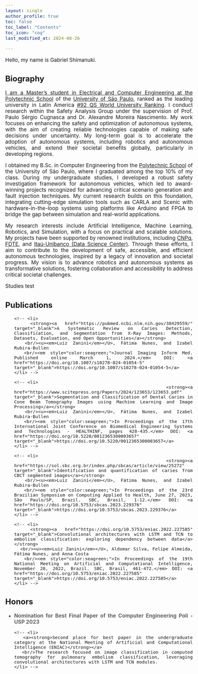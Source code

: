 ```yaml
---
layout: single
author_profile: true
toc: false
toc_label: "Contents"
toc_icon: "cog"
last_modified_at: 2024-08-26

---
```

<style type="text/css">

body{ /* Normal  */
      font-size: 17px;
  }

.author__avatar{
    padding-left:10%;
    padding-right:10%;
}

.author__name{
    margin-bottom: 20px; /* Adjust space after name */
    text-align: center;
}

.author__content{
    text-align: center;

}

.author__avatar img{
    max-width:100%;
}

.author__urls{
    padding-left: 15%;
}

.page__content p {
    margin-top: 1.5em;
    margin-bottom: 1.5em;
}

.page{
    padding-right: 0%;
    font-size: 15px;
}

strong {
    color: #616161;
}

.justify-text {
  text-align: justify;
}

.fa-rss {
  display: none;
}

.footer .fa-rss {
  display: none !important;
}

a[href="/feed.xml"] {
  display: none;
}

</style>


<div class="justify-text">
  
  <p>Hello, my name is Gabriel Shimanuki.</p>
</div>

## Biography
<div class="justify-text">
  <!-- <p>I am currently a first-year PhD student in <a href="https://www.etsmtl.ca/" target="_blank">Engineering</a> at <a href="https://www.etsmtl.ca/" target="_blank">École de Technologie Supérieure (ÉTS)</a>, where my research focuses on <em>Multimodal Learning</em> in the process of <em>Emotional Recognition</em>. My advisor is <a href="https://liviamtl.ca/pages/regular-members/koerich-1/" target="_blank">Prof. Alessandro Koerchi</a>, and my co-advisor is <a href="https://liviamtl.ca/pages/regular-members/granger-1/" target="_blank">Prof. Éric Granger</a>.</p> -->
  
  <!-- <p>I completed my master’s degree in Electrical Engineering at <a href="https://www5.usp.br/" target="_blank">University of São Paulo (USP)</a>, where I focused on <em>Classical Image Processing</em> and <em>Machine Learning</em> for medical images. During my master’s degree, I was under the supervision of <a href="https://bv.fapesp.br/en/pesquisador/87823/fatima-de-lourdes-dos-santos-nunes-marques/" target="_blank">Prof. Fátima de Lourdes dos Santos Nunes</a>.</p> -->
  
  <!-- <p>I earned my Bachelor's degree in Computing from <a href="https://www.poli.usp.br/" target="_blank">Universidade Politécnica de São Paulo</a>, where I also participated in a pre-master's program while completing my degree in Computer Engineering.</p> -->

  <a href="" target="_blank">

  <p> I am a Master’s student in Electrical and Computer Engineering at the <a href="https://www-poli-usp-br.translate.goog/?_x_tr_sl=pt&_x_tr_tl=en&_x_tr_hl=pt-BR&_x_tr_pto=wapp" target="_blank">Polytechnic School</a> of the <a href="https://www5.usp.br/english/institutional/" target="_blank">University of São Paulo</a>, ranked as the leading university in Latin America <a href="https://www.topuniversities.com/world-university-rankings?page=3" target="_blank">#92 QS World University Ranking</a>. I conduct research within the Safety Analysis Group under the supervision of Prof. Paulo Sérgio Cugnasca and Dr. Alexandre Moreira Nascimento. My work focuses on enhancing the safety and optimization of autonomous systems, with the aim of creating reliable technologies capable of making safe decisions under uncertainty. My long-term goal is to accelerate the adoption of autonomous systems, including robotics and autonomous vehicles, and extend their societal benefits globally, particularly in developing regions.</p>

  <p> I obtained my B.Sc. in Computer Engineering from the <a href="https://www-poli-usp-br.translate.goog/?_x_tr_sl=pt&_x_tr_tl=en&_x_tr_hl=pt-BR&_x_tr_pto=wapp" target="_blank">Polytechnic School</a> of the University of São Paulo, where I graduated among the top 10% of my class. During my undergraduate studies, I developed a robust safety investigation framework for autonomous vehicles, which led to award-winning projects recognized for advancing critical scenario generation and fault injection techniques. My current research builds on this foundation, integrating cutting-edge simulation tools such as CARLA and Scenic with hardware-in-the-loop systems using platforms like Arduino and FPGA to bridge the gap between simulation and real-world applications. </p>

  <p> My research interests include Artificial Intelligence, Machine Learning, Robotics, and Simulation, with a focus on practical and scalable solutions. My projects have been supported by renowned institutions, including <a href="https://www-gov-br.translate.goog/mcti/pt-br?_x_tr_sl=pt&_x_tr_tl=en&_x_tr_hl=pt-BR&_x_tr_pto=wapp" target="_blank">CNPq</a>, <a href="https://www-fdte-org-br.translate.goog/?_x_tr_sl=pt&_x_tr_tl=en&_x_tr_hl=pt-BR&_x_tr_pto=wapp" target="_blank">FDTE</a>, and <a href="https://c2d-poli-usp-br.translate.goog/?_x_tr_sl=pt&_x_tr_tl=en&_x_tr_hl=pt-BR&_x_tr_pto=wapp" target="_blank">Itaú-Unibanco (Data Science Center)</a>. Through these efforts, I aim to contribute to the development of safe, accessible, and efficient autonomous technologies, inspired by a legacy of innovation and societal progress. My vision is to advance robotics and autonomous systems as transformative solutions, fostering collaboration and accessibility to address critical societal challenges.</p>

  Studies test
</div>

## Publications
<div class="justify-text">
  <ul>
    <!-- <li>
      <strong>Enhancing Dental Caries Classification in CBCT Images by using Image Processing and Self-Supervised Learning</strong>
      <br/><u><em>Luiz Zanini</em></U>, Fátima Nunes, and Izabel Rubira-Bullen
      <br/><em style="color:#800017;">Submitted to a journal, currently under review.</em>
    </li> -->
    
    <!-- <li>
      <strong><a href="https://pubmed.ncbi.nlm.nih.gov/38429559/" target="_blank">A Systematic Review on Caries Detection, Classification, and Segmentation from X-Ray Images: Methods, Datasets, Evaluation, and Open Opportunities</a></strong>
      <br/><u><em>Luiz Zanini</em></U>, Fátima Nunes, and Izabel Rubira-Bullen
      <br/><em style="color:seagreen;">Journal Imaging Inform Med. Published online March 1, 2024.</em> DOI: <a href="https://doi.org/10.1007/s10278-024-01054-5" target="_blank">https://doi.org/10.1007/s10278-024-01054-5</a>
    </li> -->
    
    <!-- <li>
      <strong><a href="https://www.scitepress.org/Papers/2024/123653/123653.pdf" target="_blank">Segmentation and Classification of Dental Caries in Cone Beam Tomography Images using Machine Learning and Image Processing</a></strong>
      <br/><u><em>Luiz Zanini</em></U>, Fátima Nunes, and Izabel Rubira-Bullen
      <br/><em style="color:seagreen;">In Proceedings of the 17th International Joint Conference on Biomedical Engineering Systems and Technologies - HEALTHINF, pages 428-435.</em> DOI: <a href="https://doi.org/10.5220/0012365300003657" target="_blank">https://doi.org/10.5220/0012365300003657</a>
    </li> -->
    
    <!-- <li>
      <strong><a href="https://sol.sbc.org.br/index.php/sbcas/article/view/25272" target="_blank">Identification and quantification of caries from CBCT segmented images</a></strong>
      <br/><u><em>Luiz Zanini</em></U>, Fátima Nunes, and Izabel Rubira-Bullen
      <br/><em style="color:seagreen;">In Proceedings of the 23rd Brazilian Symposium on Computing Applied to Health, June 27, 2023, São Paulo/SP, Brazil. SBC, Brasil, 1-12.</em> DOI: <a href="https://doi.org/10.5753/sbcas.2023.229376" target="_blank">https://doi.org/10.5753/sbcas.2023.229376</a>
    </li> -->
    
    <!-- <li>
      <strong><a href="https://doi.org/10.5753/eniac.2022.227585" target="_blank">Convolutional architectures with LSTM and TCN to embolism classification: exploring dependency between data</a></strong>
      <br/><u><em>Luiz Zanini</em></U>, Aldomar Silva, Felipe Almeida, Fátima Nunes, and Anna Costa
      <br/><em style="color:seagreen;">In Proceedings of the 19th National Meeting on Artificial and Computational Intelligence, November 28, 2022, Brazil. SBC, Brasil, 461-472.</em> DOI: <a href="https://doi.org/10.5753/eniac.2022.227585" target="_blank">https://doi.org/10.5753/eniac.2022.227585</a>
    </li> -->
  </ul>
</div>

## Honors
<div class="justify-text">
  <ul>
    <li>
      <strong>Nomination for Best Final Paper of the Computer Engineering Poli - USP 2023</strong>
      <!-- <br/>The final project involved using image processing for segmentation and machine learning to classify the intensity of caries, as well as incorporating virtual reality for result visualization. -->
    </li>
    
    <!-- <li>
      <a><strong>Second place for best paper in the undergraduate category at the National Meeting of Artificial and Computational Intelligence (ENIAC)</strong></a>
      <br/>The research focused on image classification in computed tomography for pulmonary embolism classification, leveraging convolutional architectures with LSTM and TCN modules.
    </li> -->
  </ul>
</div>